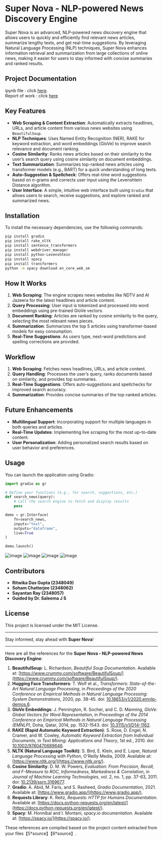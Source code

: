 # Super Nova - NLP-powered News Discovery Engine

Super Nova is an advanced, NLP-powered news discovery engine that allows users to quickly and efficiently find relevant news articles, summarize lengthy texts, and get real-time suggestions. By leveraging Natural Language Processing (NLP) techniques, Super Nova enhances information retrieval and summarization from large collections of online news, making it easier for users to stay informed with concise summaries and ranked results.

## Project Documentation

ipynb file :  click [here](https://github.com/sdjbabin/Super-Nova---NLP-powered-News-Discovery-Engine/blob/main/nlp_project%20(1).ipynb).
<br>
Report of work : click [here](https://github.com/sdjbabin/Super-Nova---NLP-powered-News-Discovery-Engine/blob/main/NLP_ppt_49_66_57.pdf)


## Key Features

- **Web Scraping & Content Extraction**: Automatically extracts headlines, URLs, and article content from various news websites using `BeautifulSoup`.
- **NLP Techniques**: Uses Named Entity Recognition (NER), RAKE for keyword extraction, and word embeddings (GloVe) to improve search relevance and document ranking.
- **Cosine Similarity**: Ranks news articles based on their similarity to the user’s search query using cosine similarity on document embeddings.
- **Text Summarization**: Summarizes top-ranked news articles using transformer models (e.g., BART) for a quick understanding of long texts.
- **Auto-Suggestion & Spellcheck**: Offers real-time word suggestions based on n-grams and corrects user input using the Levenshtein Distance algorithm.
- **User Interface**: A simple, intuitive web interface built using `Gradio` that allows users to search, receive suggestions, and explore ranked and summarized news.

## Installation

To install the necessary dependencies, use the following commands:

```bash
pip install gradio
pip install rake_nltk
pip install sentence_transformers
pip install webdriver_manager
pip install python-Levenshtein
pip install spacy
pip install transformers
python -m spacy download en_core_web_sm
```

## How It Works

1. **Web Scraping**: The engine scrapes news websites like NDTV and Al Jazeera for the latest headlines and article content.
2. **Query Processing**: User input is tokenized and processed into word embeddings using pre-trained GloVe vectors.
3. **Document Ranking**: Articles are ranked by cosine similarity to the query, selecting the most relevant news pieces.
4. **Summarization**: Summarizes the top 5 articles using transformer-based models for easy consumption.
5. **Real-Time Suggestions**: As users type, next-word predictions and spelling corrections are provided.

## Workflow

1. **Web Scraping**: Fetches news headlines, URLs, and article content.
2. **Query Handling**: Processes the user’s query, ranks documents based on similarity, and provides top summaries.
3. **Real-Time Suggestions**: Offers auto-suggestions and spellchecks for improved search accuracy.
4. **Summarization**: Provides concise summaries of the top-ranked articles.

## Future Enhancements

- **Multilingual Support**: Incorporating support for multiple languages in both queries and articles.
- **Real-Time Updates**: Implementing live scraping for the most up-to-date content.
- **User Personalization**: Adding personalized search results based on user behavior and preferences.

## Usage

You can launch the application using Gradio:

```python
import gradio as gr

# Define your functions (e.g., for search, suggestions, etc.)
def search_news(query):
    # Call the search engine to fetch and display results
    pass

demo = gr.Interface(
    fn=search_news, 
    inputs="text", 
    outputs="dataframe", 
    live=True
)

demo.launch()
```
![image](https://github.com/user-attachments/assets/5c198278-4946-4247-afdd-6acdc89b47fe)
![image](https://github.com/user-attachments/assets/b4cb7a5a-80da-4c36-82ab-90a709595378)
![image](https://github.com/user-attachments/assets/0ec5176a-3c7a-4801-91ea-030675ed8e00)
![image](https://github.com/user-attachments/assets/79d2e31b-fdfa-4e5d-a6d3-70406616615f)


## Contributors

- **Ritwika Das Gupta (2348049)**
- **Soham Chatterjee (2348062)**
- **Sayantan Ray (2348057)**
- **Guided by Dr. Saleema J S**

## License

This project is licensed under the MIT License.

---

Stay informed, stay ahead with **Super Nova**!

---
Here are all the references for the **Super Nova - NLP-powered News Discovery Engine**:

1. **BeautifulSoup**: L. Richardson, *Beautiful Soup Documentation*. Available at: [https://www.crummy.com/software/BeautifulSoup/](https://www.crummy.com/software/BeautifulSoup/).
2. **Hugging Face Transformers**: T. Wolf et al., *Transformers: State-of-the-Art Natural Language Processing*, in *Proceedings of the 2020 Conference on Empirical Methods in Natural Language Processing: System Demonstrations*, 2020, pp. 38-45. doi: [10.18653/v1/2020.emnlp-demos.6](https://huggingface.co/transformers/).
3. **GloVe Embeddings**: J. Pennington, R. Socher, and C. D. Manning, *GloVe: Global Vectors for Word Representation*, in *Proceedings of the 2014 Conference on Empirical Methods in Natural Language Processing (EMNLP)*, Doha, Qatar, 2014, pp. 1532-1543. doi: [10.3115/v1/D14-1162](https://nlp.stanford.edu/projects/glove/).
4. **RAKE (Rapid Automatic Keyword Extraction)**: S. Rose, D. Engel, N. Cramer, and W. Cowley, *Automatic Keyword Extraction from Individual Documents*, in *Text Mining: Applications and Theory*, 1st ed., 2010. doi: [10.1002/9780470689646](https://aclanthology.org/).
5. **NLTK (Natural Language Toolkit)**: S. Bird, E. Klein, and E. Loper, *Natural Language Processing with Python*, O'Reilly Media, 2009. Available at: [https://www.nltk.org/](https://www.nltk.org/).
6. **Cosine Similarity**: D. M. W. Powers, *Evaluation: From Precision, Recall, and F-Measure to ROC, Informedness, Markedness & Correlation*, in *Journal of Machine Learning Technologies*, vol. 2, no. 1, pp. 37-63, 2011. doi: [10.2139/ssrn.3169677](https://www.researchgate.net/publication/265162277).
7. **Gradio**: A. Abid, M. Faris, and S. Rasheed, *Gradio Documentation*, 2021. Available at: [https://www.gradio.app/](https://www.gradio.app/).
8. **Requests Library**: K. Reitz, *Requests: HTTP for Humans Documentation*. Available at: [https://docs.python-requests.org/en/latest/](https://docs.python-requests.org/en/latest/).
9. **Spacy**: M. Honnibal and I. Montani, *spacy.io documentation*. Available at: [https://spacy.io/](https://spacy.io/).

These references are compiled based on the project content extracted from your files【5†source】【6†source】.
